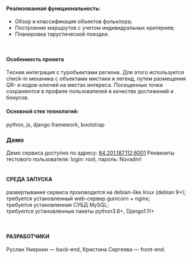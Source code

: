 <h4>Реализованная функциональность:</h4>
<ul>
  <li>Обзор и классификация объектов фольклора;</li>
  <li>Построение маршрутов с учетом индивидуальных критериев;</li>
  <li>Планировка тарустической поездки.</li>
</ul>
</br>
<h4>Особенность проекта</h4>
Tесная интеграция с туробъектами региона. Для этого используется check-in механика с объектами мистики и легенд, путем размещения QR- и кодов-ключей на местах интереса. Посещенные точки сохраняются в профиле пользователей в качестве достижений и бонусов.
</br>
<h4>Основной стек технологий:</h4>
python, js, django framework, bootstrap
</br>
<h3>Демо</h3>

Демо сервиса доступно по адресу: <a href="http://84.201.187.112:8001/" target="_blank">84.201.187.112:8001</a>
Реквизиты тестового пользователя: login: root, пароль: Novadm!
</br></br>
<h4>СРЕДА ЗАПУСКА</h4>

развертывание сервиса производится на debian-like linux (debian 9+);</br>
требуется установленный web-сервер gunicorn + nginx;</br>
требуется установленная СУБД MySQL;</br>
требуются установленные пакеты python3.6+, Django1.11+</br>

</br>
<h4>РАЗРАБОТЧИКИ</h4>

Руслан Умеркин — back-end, Кристина Сергеева — front-end.
